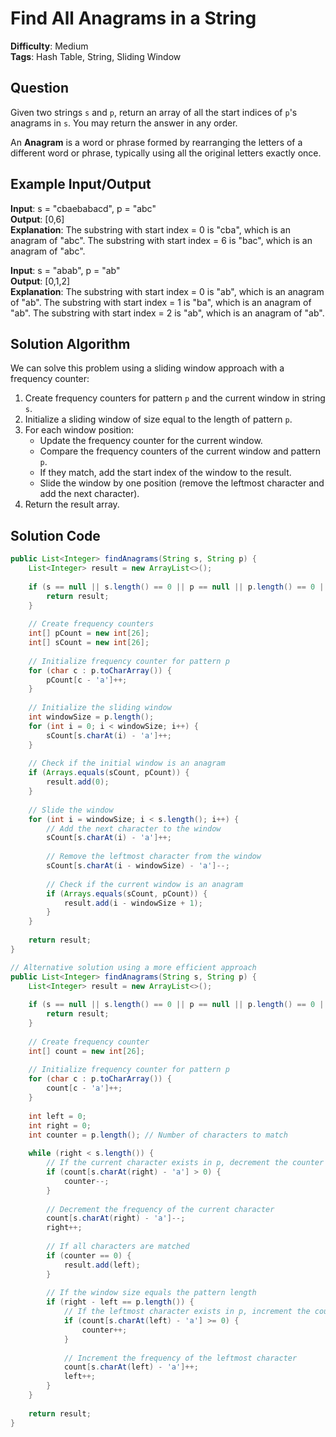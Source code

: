 # Find All Anagrams in a String

**Difficulty**: Medium  
**Tags**: Hash Table, String, Sliding Window

## Question
Given two strings `s` and `p`, return an array of all the start indices of `p`'s anagrams in `s`. You may return the answer in any order.

An **Anagram** is a word or phrase formed by rearranging the letters of a different word or phrase, typically using all the original letters exactly once.

## Example Input/Output
**Input**: s = "cbaebabacd", p = "abc"  
**Output**: [0,6]  
**Explanation**:
The substring with start index = 0 is "cba", which is an anagram of "abc".
The substring with start index = 6 is "bac", which is an anagram of "abc".

**Input**: s = "abab", p = "ab"  
**Output**: [0,1,2]  
**Explanation**:
The substring with start index = 0 is "ab", which is an anagram of "ab".
The substring with start index = 1 is "ba", which is an anagram of "ab".
The substring with start index = 2 is "ab", which is an anagram of "ab".

## Solution Algorithm
We can solve this problem using a sliding window approach with a frequency counter:

1. Create frequency counters for pattern `p` and the current window in string `s`.
2. Initialize a sliding window of size equal to the length of pattern `p`.
3. For each window position:
   - Update the frequency counter for the current window.
   - Compare the frequency counters of the current window and pattern `p`.
   - If they match, add the start index of the window to the result.
   - Slide the window by one position (remove the leftmost character and add the next character).
4. Return the result array.

## Solution Code
```java
public List<Integer> findAnagrams(String s, String p) {
    List<Integer> result = new ArrayList<>();
    
    if (s == null || s.length() == 0 || p == null || p.length() == 0 || s.length() < p.length()) {
        return result;
    }
    
    // Create frequency counters
    int[] pCount = new int[26];
    int[] sCount = new int[26];
    
    // Initialize frequency counter for pattern p
    for (char c : p.toCharArray()) {
        pCount[c - 'a']++;
    }
    
    // Initialize the sliding window
    int windowSize = p.length();
    for (int i = 0; i < windowSize; i++) {
        sCount[s.charAt(i) - 'a']++;
    }
    
    // Check if the initial window is an anagram
    if (Arrays.equals(sCount, pCount)) {
        result.add(0);
    }
    
    // Slide the window
    for (int i = windowSize; i < s.length(); i++) {
        // Add the next character to the window
        sCount[s.charAt(i) - 'a']++;
        
        // Remove the leftmost character from the window
        sCount[s.charAt(i - windowSize) - 'a']--;
        
        // Check if the current window is an anagram
        if (Arrays.equals(sCount, pCount)) {
            result.add(i - windowSize + 1);
        }
    }
    
    return result;
}
```

```java
// Alternative solution using a more efficient approach
public List<Integer> findAnagrams(String s, String p) {
    List<Integer> result = new ArrayList<>();
    
    if (s == null || s.length() == 0 || p == null || p.length() == 0 || s.length() < p.length()) {
        return result;
    }
    
    // Create frequency counter
    int[] count = new int[26];
    
    // Initialize frequency counter for pattern p
    for (char c : p.toCharArray()) {
        count[c - 'a']++;
    }
    
    int left = 0;
    int right = 0;
    int counter = p.length(); // Number of characters to match
    
    while (right < s.length()) {
        // If the current character exists in p, decrement the counter
        if (count[s.charAt(right) - 'a'] > 0) {
            counter--;
        }
        
        // Decrement the frequency of the current character
        count[s.charAt(right) - 'a']--;
        right++;
        
        // If all characters are matched
        if (counter == 0) {
            result.add(left);
        }
        
        // If the window size equals the pattern length
        if (right - left == p.length()) {
            // If the leftmost character exists in p, increment the counter
            if (count[s.charAt(left) - 'a'] >= 0) {
                counter++;
            }
            
            // Increment the frequency of the leftmost character
            count[s.charAt(left) - 'a']++;
            left++;
        }
    }
    
    return result;
}
``` 